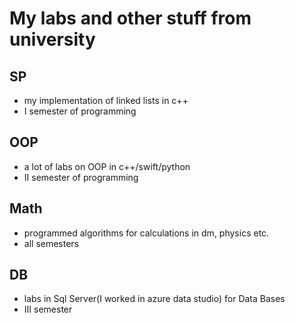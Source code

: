 # My labs and other stuff from university
## SP
* my implementation of linked lists in c++
* I semester of programming
## OOP
* a lot of labs on OOP in c++/swift/python
* II semester of programming
## Math
* programmed algorithms for calculations in dm, physics etc.
* all semesters
## DB
* labs in Sql Server(I worked in azure data studio) for Data Bases
* III semester 
